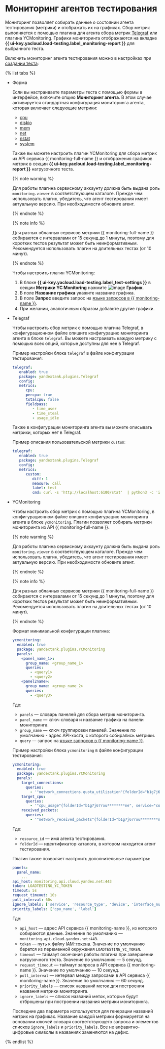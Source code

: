 # Мониторинг агентов тестирования

Мониторинг позволяет собирать данные о состоянии агента тестирования (метрики) и отображать их на графиках. Сбор метрик выполняется с помощью плагина для агента сбора метрик [Telegraf](https://github.com/influxdata/telegraf) или плагина YCMonitoring. Графики мониторинга отображаются на вкладке **{{ ui-key.yacloud.load-testing.label_monitoring-report }}** для выбранного теста.

Включить мониторинг агента тестирования можно в настройках при [создании теста](../operations/create-test-bucket.md#create-test):

{% list tabs %}

- Форма

   Если вы настраиваете параметры теста с помощью формы в интерфейсе, включите опцию **Мониторинг агента**. В этом случае активируется стандартная конфигурация мониторинга агента, которая включает следующие метрики:
   
   * [cpu](https://github.com/influxdata/telegraf/tree/master/plugins/inputs/cpu)
   * [diskio](https://github.com/influxdata/telegraf/tree/master/plugins/inputs/diskio)
   * [mem](https://github.com/influxdata/telegraf/tree/master/plugins/inputs/mem)
   * [net](https://github.com/influxdata/telegraf/tree/master/plugins/inputs/net)
   * [nstat](https://github.com/influxdata/telegraf/tree/master/plugins/inputs/nstat)
   * [system](https://github.com/influxdata/telegraf/tree/master/plugins/inputs/system)

   Также вы можете настроить плагин YCMonitoring для сбора метрик из API сервиса {{ monitoring-full-name }} и отображения графиков метрик в секции **{{ ui-key.yacloud.load-testing.label_monitoring-report }}** нагрузочного теста.

   {% note warning %}

   Для работы плагина сервисному аккаунту должна быть выдана роль `monitoring.viewer` в соответствующем каталоге.
   Прежде чем использовать плагин, убедитесь, что агент тестирования имеет актуальную версию. При необходимости обновите агент.

   {% endnote %}
   
   {% note info %}

   Для разных облачных сервисов метрики {{ monitoring-full-name }} собираются с интервалами от 15 секунд до 1 минуты, поэтому для коротких тестов результат может быть неинформативным. Рекомендуется использовать плагин на длительных тестах (от 10 минут).

   {% endnote %}

   Чтобы настроить плагин YCMonitoring:

   1. В блоке **{{ ui-key.yacloud.load-testing.label_test-settings }}** в секции **Метрики YC Monitoring** нажмите ![image](../../_assets/plus-sign.svg) **График**.
   1. В поле **Название графика** укажите название графика.
   1. В поле **Запрос** введите запрос на [языке запросов в {{ monitoring-name }}](../../monitoring/concepts/querying.md).
   1. При желании, аналогичным образом добавьте другие графики.


- Telegraf

   Чтобы настроить сбор метрик с помощью плагина Telegraf, в конфигурационном файле опишите конфигурацию мониторинга агента в блоке `telegraf`. Вы можете настраивать каждую метрику с помощью всех опций, которые доступны для нее в Telegraf.

   Пример настройки блока `telegraf` в файле конфигурации тестирования:

   ```yaml
   telegraf:
      enabled: true
      package: yandextank.plugins.Telegraf
      config:
      metrics:
         cpu:
         percpu: true
         totalcpu: false
         fieldpass:
            - time_user
            - time_steal
            - usage_idle
   ```

   Также в конфигурации мониторинга агента вы можете описывать метрики, которых нет в Telegraf.

   Пример описания пользовательской метрики `custom`:
  
   ```yaml
   telegraf:
      enabled: true
      package: yandextank.plugins.Telegraf
      config:
      metrics:
         custom:
            diff: 1
            measure: call
            label: test
            cmd: curl -s 'http://localhost:6100/stat'  | python3 -c 'import sys, json; j = json.load(sys.stdin); print("\n".join(rerp(c["values"]["accept"]) for c in j["charts"] if c["name"] == "localqueue_wait_time"))'
   ```

- YCMonitoring

   Чтобы настроить сбор метрик с помощью плагина YCMonitoring, в конфигурационном файле опишите конфигурацию мониторинга агента в блоке `ycmonitoring`. Плагин позволяет собирать метрики мониторинга из API {{ monitoring-full-name }}.

   {% note warning %}

   Для работы плагина сервисному аккаунту должна быть выдана роль `monitoring.viewer` в соответствующем каталоге.
   Прежде чем использовать плагин, убедитесь, что агент тестирования имеет актуальную версию. При необходимости обновите агент.

   {% endnote %}

   {% note info %}

   Для разных облачных сервисов метрики {{ monitoring-full-name }} собираются с интервалами от 15 секунд до 1 минуты, поэтому для коротких тестов результат может быть неинформативным. Рекомендуется использовать плагин на длительных тестах (от 10 минут).

   {% endnote %}

   Формат минимальной конфигурации плагина:

   ```yaml
   ycmonitoring:
     enabled: true
     package: yandextank.plugins.YCMonitoring
     panels:
       <panel_name_1>:
         group_name: <group_name_1>
         queries:
           - <query1>
           - <query2>
       <panel2name>:
         group_name: <group_name_2>
         queries:
           - <query3>
   ```
   Где:
   * `panels` — словарь панелей для сбора метрик мониторинга.
   * `panel_name` — ключ словаря и название графика на панели мониторинга.
   * `group_name` — ключ группировки панелей. Значение по умолчанию - адрес API-хоста, с которого собирались метрики.
   * `query` — запрос на [языке запросов в {{ monitoring-name }}](../../monitoring/concepts/querying.md).

   Пример настройки блока `ycmonitoring` в файле конфигурации тестирования:

   ```yaml
   ycmonitoring:
     enabled: true
     package: yandextank.plugins.YCMonitoring
     panels:
       target_connections:
         queries:
           - '"network_connections.quota_utilization"{folderId="b1g7j67rou********ne", service="compute", resource_id="agent007"}'
       target_cpu:
         queries:
           - '"cpu_usage"{folderId="b1g7j67rou********ne", service="compute", resource_id="agent007"}'
       received_packets:
         queries:
           - '"network_received_packets"{folderId="b1g7j67rou********ne", service="compute", resource_id="agent007", resource_type="vm", interface_number="*"}'
   ```
   Где:
   * `resource_id` — имя агента тестирования.
   * `folderId` — идентификатор каталога, в котором находится агент тестирования. 

   Плагин также позволяет настроить дополнительные параметры:

   ```yaml
   panels:
     panel_name:
       ...
   api_host: monitoring.api.cloud.yandex.net:443
   token: LOADTESTING_YC_TOKEN
   timeout: 5s
   request_timeout: 10s
   poll_interval: 60s
   ignore_labels: ['service', 'resource_type', 'device', 'interface_number', 'source_metric', 'subcluster_name', 'shard', 'dc']
   priority_labels: ['cpu_name', 'label']
   ```

   Где:
   * `api_host` — адрес API сервиса {{ monitoring-name }}, из которого собираются данные. Значение по умолчанию — `monitoring.api.cloud.yandex.net:443`.
   * `token` — путь к файлу [IAM-токена](../../iam/concepts/authorization/iam-token.md). Значение по умолчанию берется из переменной окружения `LOADTESTING_YC_TOKEN`.
   * `timeout` — таймаут окончания работы плагина при завершении нагрузочного теста. Значение по умолчанию — 5 секунд.
   * `request_timeout` — таймаут запроса в API сервиса {{ monitoring-name }}. Значение по умолчанию — 10 секунд.
   * `poll_interval` — интервал между запросами в API сервиса {{ monitoring-name }}. Значение по умолчанию — 60 секунд.
   * `priority_labels` — список названий меток для построения названия метрики мониторинга.
   * `ignore_labels` — список названий меток, которые будут отброшены при построении названия метрики мониторинга.

   Последние два параметра используются для генерации названий метрик на графиках. Название каждой метрики формируется на основании ключей словаря соответствующего запроса и элементов списков `ignore_labels` и `priority_labels`. Все не алфавитно-цифровые символы в названиях заменяются на дефис.

{% endlist %}
